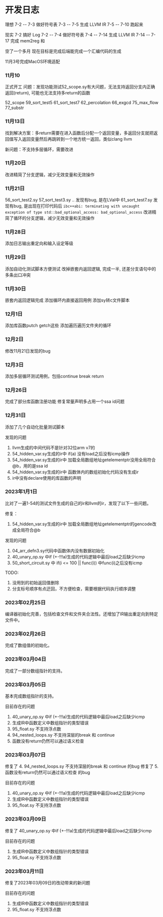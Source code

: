 # 开发日志

理想
7-2 -- 7-3 做好符号表
7-3 -- 7-5 生成 LLVM IR
7-5 -- 7-10 跑起来

现实
7-2 搞好 Log
7-2 -- 7-4 做好符号表
7-4 -- 7-14 生成 LLVM IR
7-14 -- 7-17 完成 mem2reg 和

空了一个多月
现在目标是完成后端能完成一个汇编代码的生成

11月3号完成MacOS环境适配


### 11月10
正式开工
问题：发现功能测试52_scope.sy有大问题，无法支持返回分支内正确返回(return), 可能也无法支持多return的函数

52_scope 59_sort_test5 61_sort_test7 62_percolation 66_exgcd 75_max_flow 77_substr

### 11月13日
找到解决方案：多return需要在进入函数后分配一个返回变量，多返回分支就把返回值写入返回变量然后再跳转到一个地方统一返回，类似clang llvm

新问题：不支持多层循环，需要改进

### 11月20日
改进精简了分支逻辑，减少无效变量和无效操作

### 11月21日
56_sort_test2.sy 57_sort_test3.sy .. 发现有bug, 是在LVal中
61_sort_test7.sy 发现有bug, 是出现在打印代码后
```ibc++abi: terminating with uncaught exception of type std::bad_optional_access: bad_optional_access```
改进精简了循环的分支逻辑，减少无效变量和无效操作


### 11月28日
添加日志输出重定向和输入设定等级

### 11月29日
添加自动化测试脚本方便测试
改掉嵌套内返回逻辑, 完成一半, 还差分支语句中的多条出口冲突

### 11月30日
嵌套内返回逻辑完成
添加循环内直接返回用例
添加sy转c文件脚本

### 12月1日
添加库函数putch getch这些
添加遍历遍历文件夹的循环

### 12月2日
修改11月21日发现的bug

### 12月3日
添加多层循环测试用例，包括continue break return

### 12月26日
完成了部分库函数注册功能
修复常量声明多占用一个ssa id问题

### 12月31日
添加了几个自动化批量测试脚本

发现的问题
1. llvm生成的中间代码不是针对32位arm v7的
2. 54_hidden_var.sy生成的ir中 if(a) 没有load之后没有icmp操作
3. 54_hidden_var.sy生成的ir中 加载全局数组地址getelementptr没用全局符合@b，用的是ssa id
4. 54_hidden_var.sy生成的ir中 函数体内的数组初始化代码没有生成ir
5. ir中没有declare使用的库函数的声明


### 2023年1月1日
比对了一遍1-54的测试文件生成的自己的ir和llvm的ir，发现了以下一些问题。

修复：
1. 54_hidden_var.sy生成的ir中 加载全局数组地址getelementptr的gencode改成全局符合@b

发现的问题
1. 04_arr_defn3.sy代码中函数体内没有数据初始化
2. 40_unary_op.sy 中if (+-!!!a)生成的代码逻辑中最后load之后缺少icmp
3. 50_short_circuit.sy 中 if(i <= 100 || func(i)) 中func(i)之后没有icmp
   
TODO:
1. 没用到的初始返回值删除
2. 分支标号顺序有点迂回，不方便检查，需要根据代码执行顺序调整

### 2023年02月25日
编译器初始化完善，包括检查文件和文件夹合法性。还增加了IR输出重定向到特定文件中。

### 2023年02月26日
完成了数组值的初始化。

### 2023年03月04日
完成了一部分数组指针的支持。

### 2023年03月05日
基本完成数组指针的支持。

目前存在的问题
1. 40_unary_op.sy 中if (+-!!!a)生成的代码逻辑中最后load之后缺少icmp
2. 生成IR中函数定义中数组指针的类型错误
3. 95_float.sy 不支持浮点数
4. 94_nested_loops.sy 不支持深层的break 和 continue
5. 函数没有return仍然可以通过语义检查

### 2023年03月07日
修复了 4. 94_nested_loops.sy 不支持深层的break 和 continue 的bug
修复了 5. 函数没有return仍然可以通过语义检查 的bug

目前存在的问题
1. 40_unary_op.sy 中if (+-!!!a)生成的代码逻辑中最后load之后缺少icmp
2. 生成IR中函数定义中数组指针的类型错误
3. 95_float.sy 不支持浮点数

### 2023年03月09日
修复了 40_unary_op.sy 中if (+-!!!a)生成的代码逻辑中最后load之后缺少icmp

目前存在的问题
1. 生成IR中函数定义中数组指针的类型错误
2. 95_float.sy 不支持浮点数

### 2023年03月11日
修复了2023年03月09日的改动带来的新问题

目前存在的问题
1. 生成IR中函数定义中数组指针的类型错误
2. 95_float.sy 不支持浮点数